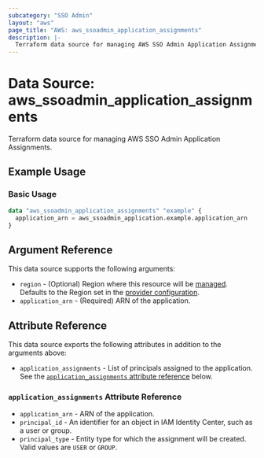 ```yaml
---
subcategory: "SSO Admin"
layout: "aws"
page_title: "AWS: aws_ssoadmin_application_assignments"
description: |-
  Terraform data source for managing AWS SSO Admin Application Assignments.
---
```


# Data Source: aws_ssoadmin_application_assignments

Terraform data source for managing AWS SSO Admin Application Assignments.

## Example Usage

### Basic Usage

```terraform
data "aws_ssoadmin_application_assignments" "example" {
  application_arn = aws_ssoadmin_application.example.application_arn
}
```

## Argument Reference

This data source supports the following arguments:

* `region` - (Optional) Region where this resource will be [managed](https://docs.aws.amazon.com/general/latest/gr/rande.html#regional-endpoints). Defaults to the Region set in the [provider configuration](https://registry.terraform.io/providers/hashicorp/aws/latest/docs#aws-configuration-reference).
* `application_arn` - (Required) ARN of the application.

## Attribute Reference

This data source exports the following attributes in addition to the arguments above:

* `application_assignments` - List of principals assigned to the application. See the [`application_assignments` attribute reference](#application_assignments-attribute-reference) below.

### `application_assignments` Attribute Reference

* `application_arn` - ARN of the application.
* `principal_id` - An identifier for an object in IAM Identity Center, such as a user or group.
* `principal_type` - Entity type for which the assignment will be created. Valid values are `USER` or `GROUP`.
